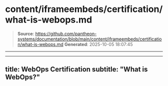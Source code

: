 # content/iframeembeds/certification/what-is-webops.md

> **Source**: https://github.com/pantheon-systems/documentation/blob/main/content/iframeembeds/certification/what-is-webops.md
> **Generated**: 2025-10-05 18:07:45

---

---
title: WebOps Certification
subtitle: "What is WebOps?"
---

<Partial file="certification-guide/what-is-webops.md" />

